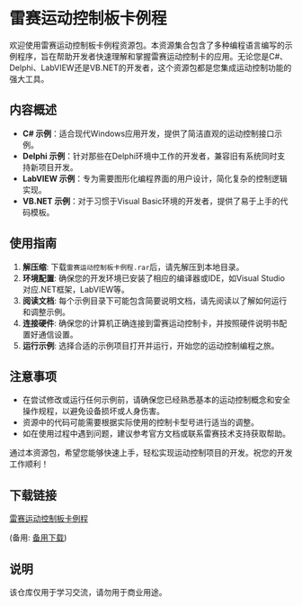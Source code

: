 # 雷赛运动控制板卡例程

欢迎使用雷赛运动控制板卡例程资源包。本资源集合包含了多种编程语言编写的示例程序，旨在帮助开发者快速理解和掌握雷赛运动控制卡的应用。无论您是C#、Delphi、LabVIEW还是VB.NET的开发者，这个资源包都是您集成运动控制功能的强大工具。

## 内容概述

- **C# 示例**：适合现代Windows应用开发，提供了简洁直观的运动控制接口示例。
- **Delphi 示例**：针对那些在Delphi环境中工作的开发者，兼容旧有系统同时支持新项目开发。
- **LabVIEW 示例**：专为需要图形化编程界面的用户设计，简化复杂的控制逻辑实现。
- **VB.NET 示例**：对于习惯于Visual Basic环境的开发者，提供了易于上手的代码模板。

## 使用指南

1. **解压缩**: 下载`雷赛运动控制板卡例程.rar`后，请先解压到本地目录。
2. **环境配置**: 确保您的开发环境已安装了相应的编译器或IDE，如Visual Studio对应.NET框架，LabVIEW等。
3. **阅读文档**: 每个示例目录下可能包含简要说明文档，请先阅读以了解如何运行和调整示例。
4. **连接硬件**: 确保您的计算机正确连接到雷赛运动控制卡，并按照硬件说明书配置好通信设置。
5. **运行示例**: 选择合适的示例项目打开并运行，开始您的运动控制编程之旅。

## 注意事项

- 在尝试修改或运行任何示例前，请确保您已经熟悉基本的运动控制概念和安全操作规程，以避免设备损坏或人身伤害。
- 资源中的代码可能需要根据实际使用的控制卡型号进行适当的调整。
- 如在使用过程中遇到问题，建议参考官方文档或联系雷赛技术支持获取帮助。

通过本资源包，希望您能够快速上手，轻松实现运动控制项目的开发。祝您的开发工作顺利！

## 下载链接
[雷赛运动控制板卡例程](https://pan.quark.cn/s/447f5ded4b13) 

(备用: [备用下载](https://pan.baidu.com/s/14xUveRUCNTWb3muVx_WH1g?pwd=1234))

## 说明

该仓库仅用于学习交流，请勿用于商业用途。
